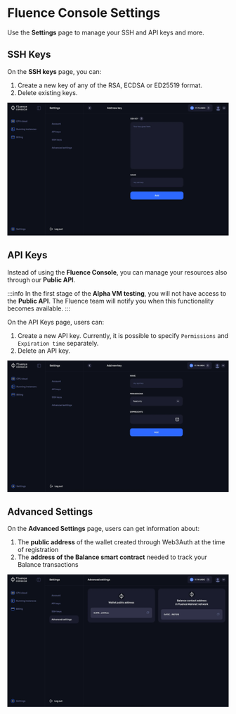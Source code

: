 # Fluence Console Settings

Use the **Settings** page to manage your SSH and API keys and more.

## SSH Keys

On the **SSH keys** page, you can:
1. Create a new key of any of the RSA, ECDSA or ED25519 format.
2. Delete existing keys.

![SSH keys page](./assets/ssh_keys.webp)

## API Keys

Instead of using the **Fluence Console**, you can manage your resources also through our **Public API**.

:::info
In the first stage of the **Alpha VM testing**, you will not have access to the **Public API**. The Fluence team will  notify you when this functionality becomes available.
:::

On the API Keys page, users can:
1. Create a new API key. Currently, it is possible to specify `Permissions` and `Expiration time` separately.
2. Delete an API key.

![API keys page](./assets/api_keys.webp)

## Advanced Settings

On the **Advanced Settings** page, users can get information about:
1. The **public address** of the wallet created through Web3Auth at the time of registration
2. The **address of the Balance smart contract** needed to track your Balance transactions

![Advanced settings page](./assets/advanced_settings.webp)
